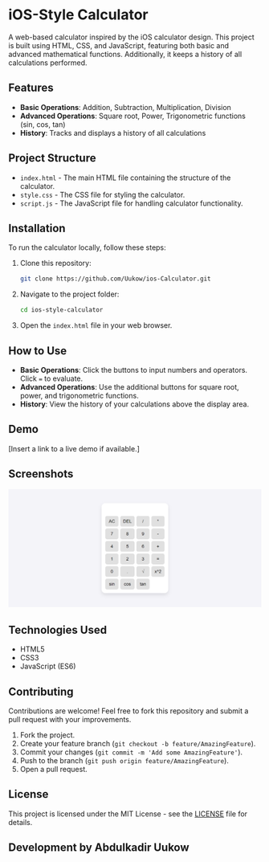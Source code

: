 # iOS-Style Calculator

A web-based calculator inspired by the iOS calculator design. This project is built using HTML, CSS, and JavaScript, featuring both basic and advanced mathematical functions. Additionally, it keeps a history of all calculations performed.

## Features

- **Basic Operations**: Addition, Subtraction, Multiplication, Division
- **Advanced Operations**: Square root, Power, Trigonometric functions (sin, cos, tan)
- **History**: Tracks and displays a history of all calculations

## Project Structure

- `index.html` - The main HTML file containing the structure of the calculator.
- `style.css` - The CSS file for styling the calculator.
- `script.js` - The JavaScript file for handling calculator functionality.

## Installation

To run the calculator locally, follow these steps:

1. Clone this repository:
    ```bash
    git clone https://github.com/Uukow/ios-Calculator.git
    ```

2. Navigate to the project folder:
    ```bash
    cd ios-style-calculator
    ```

3. Open the `index.html` file in your web browser.

## How to Use

- **Basic Operations**: Click the buttons to input numbers and operators. Click `=` to evaluate.
- **Advanced Operations**: Use the additional buttons for square root, power, and trigonometric functions.
- **History**: View the history of your calculations above the display area.

## Demo

[Insert a link to a live demo if available.]

## Screenshots

![Calculator Screenshot](screenshot.png)

## Technologies Used

- HTML5
- CSS3
- JavaScript (ES6)

## Contributing

Contributions are welcome! Feel free to fork this repository and submit a pull request with your improvements.

1. Fork the project.
2. Create your feature branch (`git checkout -b feature/AmazingFeature`).
3. Commit your changes (`git commit -m 'Add some AmazingFeature'`).
4. Push to the branch (`git push origin feature/AmazingFeature`).
5. Open a pull request.

## License

This project is licensed under the MIT License - see the [LICENSE](https://facebook.com/uukow2017) file for details.

## Development by Abdulkadir Uukow